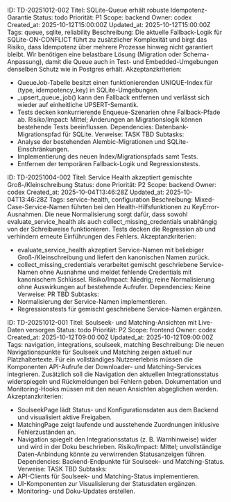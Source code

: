 ID: TD-20251012-002
Titel: SQLite-Queue erhält robuste Idempotenz-Garantie
Status: todo
Priorität: P1
Scope: backend
Owner: codex
Created_at: 2025-10-12T15:00:00Z
Updated_at: 2025-10-12T15:00:00Z
Tags: queue, sqlite, reliability
Beschreibung: Die aktuelle Fallback-Logik für SQLite-ON-CONFLICT führt zu zusätzlicher Komplexität und birgt das Risiko, dass Idempotenz über mehrere Prozesse hinweg nicht garantiert bleibt. Wir benötigen eine belastbare Lösung (Migration oder Schema-Anpassung), damit die Queue auch in Test- und Embedded-Umgebungen denselben Schutz wie in Postgres erhält.
Akzeptanzkriterien:
- QueueJob-Tabelle besitzt einen funktionierenden UNIQUE-Index für (type, idempotency_key) in SQLite-Umgebungen.
- _upsert_queue_job() kann den Fallback entfernen und verlässt sich wieder auf einheitliche UPSERT-Semantik.
- Tests decken konkurrierende Enqueue-Szenarien ohne Fallback-Pfade ab.
Risiko/Impact: Mittel; Änderungen an Migrationslogik können bestehende Tests beeinflussen.
Dependencies: Datenbank-Migrationspfad für SQLite.
Verweise: TASK TBD
Subtasks:
- Analyse der bestehenden Alembic-Migrationen und SQLite-Einschränkungen.
- Implementierung des neuen Index/Migrationspfads samt Tests.
- Entfernen der temporären Fallback-Logik und Regressionstests.

ID: TD-20251004-002
Titel: Service Health akzeptiert gemischte Groß-/Kleinschreibung
Status: done
Priorität: P2
Scope: backend
Owner: codex
Created_at: 2025-10-04T13:46:28Z
Updated_at: 2025-10-04T13:46:28Z
Tags: service-health, configuration
Beschreibung: Mixed-Case-Service-Namen führten bei den Health-Hilfsfunktionen zu KeyError-Ausnahmen. Die neue Normalisierung sorgt dafür, dass sowohl evaluate_service_health als auch collect_missing_credentials unabhängig von der Schreibweise funktionieren. Tests decken die Regression ab und verhindern erneute Einführungen des Fehlers.
Akzeptanzkriterien:
- evaluate_service_health akzeptiert Service-Namen mit beliebiger Groß-/Kleinschreibung und liefert den kanonischen Namen zurück.
- collect_missing_credentials verarbeitet gemischt geschriebene Service-Namen ohne Ausnahme und meldet fehlende Credentials mit kanonischem Schlüssel.
Risiko/Impact: Niedrig; reine Normalisierung ohne Auswirkungen auf bestehende Aufrufer.
Dependencies: Keine
Verweise: PR TBD
Subtasks:
- Normalisierung der Service-Namen implementieren.
- Regressionstests für gemischt geschriebene Service-Namen ergänzen.

ID: TD-20251012-001
Titel: Soulseek- und Matching-Ansichten mit Live-Daten versorgen
Status: todo
Priorität: P2
Scope: frontend
Owner: codex
Created_at: 2025-10-12T09:00:00Z
Updated_at: 2025-10-12T09:00:00Z
Tags: navigation, integrations, soulseek, matching
Beschreibung: Die neuen Navigationspunkte für Soulseek und Matching zeigen aktuell nur Platzhaltertexte. Für ein vollständiges Nutzererlebnis müssen die Komponenten API-Aufrufe der Downloader- und Matching-Services integrieren. Zusätzlich soll die Navigation den aktuellen Integrationsstatus widerspiegeln und Rückmeldungen bei Fehlern geben. Dokumentation und Monitoring-Hooks müssen mit den neuen Ansichten abgeglichen werden.
Akzeptanzkriterien:
- SoulseekPage lädt Status- und Konfigurationsdaten aus dem Backend und visualisiert aktive Freigaben.
- MatchingPage zeigt laufende und ausstehende Zuordnungen inklusive Fehlerzuständen an.
- Navigation spiegelt den Integrationsstatus (z. B. Warnhinweise) wider und wird in der Doku beschrieben.
Risiko/Impact: Mittel; unvollständige Daten-Anbindung könnte zu verwirrenden Statusanzeigen führen.
Dependencies: Backend-Endpunkte für Soulseek- und Matching-Status.
Verweise: TASK TBD
Subtasks:
- API-Clients für Soulseek- und Matching-Status implementieren.
- UI-Komponenten zur Visualisierung der Statusdaten ergänzen.
- Monitoring- und Doku-Updates erstellen.
